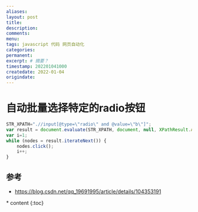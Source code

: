 ```yaml
---
aliases:
layout: post
title:
description:
comments:
menu:
tags: javascript 代码 网页自动化
categories:
permanent: 
excerpt: # 摘要？
timestamp: 202201041000
createdate: 2022-01-04
origindate: 
---
```



# 自动批量选择特定的radio按钮
```javascript
STR_XPATH=".//input[@type=\"radio\" and @value=\"b\"]";
var result = document.evaluate(STR_XPATH, document, null, XPathResult.ANY_TYPE, null);
var i=1;
while (nodes = result.iterateNext()) {
	nodes.click();
	i++;
}
```

## 参考

- https://blog.csdn.net/qq_19691995/article/details/104353191


<nav class="toc-fixed" markdown="1">
  * content
  {:toc}
</nav>
